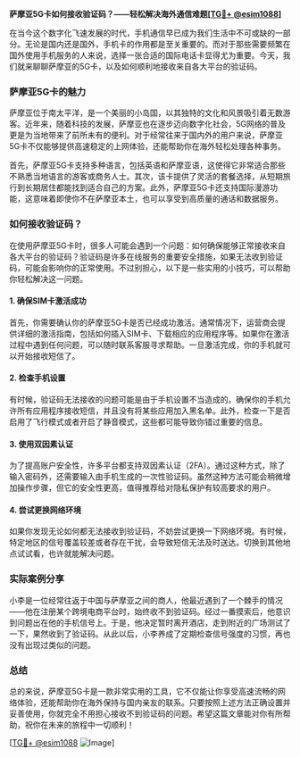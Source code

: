 **萨摩亚5G卡如何接收验证码？——轻松解决海外通信难题[[TG💪+ @esim1088](https://t.me/s/esim1088)]**

在当今这个数字化飞速发展的时代，手机通信早已成为我们生活中不可或缺的一部分。无论是国内还是国外，手机卡的作用都是至关重要的。而对于那些需要频繁在国外使用手机服务的人来说，选择一张合适的国际电话卡显得尤为重要。今天，我们就来聊聊萨摩亚的5G卡，以及如何顺利地接收来自各大平台的验证码。

### 萨摩亚5G卡的魅力

萨摩亚位于南太平洋，是一个美丽的小岛国，以其独特的文化和风景吸引着无数游客。近年来，随着科技的发展，萨摩亚也在逐步迈向数字化社会，5G网络的普及更是为当地带来了前所未有的便利。对于经常往来于国内外的用户来说，萨摩亚5G卡不仅能够提供高速稳定的上网体验，还能帮助你在海外轻松处理各种事务。

首先，萨摩亚5G卡支持多种语言，包括英语和萨摩亚语，这使得它非常适合那些不熟悉当地语言的游客或商务人士。其次，该卡提供了灵活的套餐选择，从短期旅行到长期居住都能找到适合自己的方案。此外，萨摩亚5G卡还支持国际漫游功能，这意味着即使你不在萨摩亚本土，也可以享受到高质量的通话和数据服务。

### 如何接收验证码？

在使用萨摩亚5G卡时，很多人可能会遇到一个问题：如何确保能够正常接收来自各大平台的验证码？验证码是许多在线服务的重要安全措施，如果无法收到验证码，可能会影响你的正常使用。不过别担心，以下是一些实用的小技巧，可以帮助你轻松解决这一问题。

#### 1. 确保SIM卡激活成功

首先，你需要确认你的萨摩亚5G卡是否已经成功激活。通常情况下，运营商会提供详细的激活指南，包括如何插入SIM卡、下载相应的应用程序等。如果你在激活过程中遇到任何问题，可以随时联系客服寻求帮助。一旦激活完成，你的手机就可以开始接收短信了。

#### 2. 检查手机设置

有时候，验证码无法接收的问题可能是由于手机设置不当造成的。确保你的手机允许所有应用程序接收短信，并且没有将某些应用加入黑名单。此外，检查一下是否启用了飞行模式或者开启了静音模式，这些都可能导致你错过重要的信息。

#### 3. 使用双因素认证

为了提高账户安全性，许多平台都支持双因素认证（2FA）。通过这种方式，除了输入密码外，还需要输入由手机生成的一次性验证码。虽然这种方法可能会稍微增加操作步骤，但它的安全性更高，值得推荐给对隐私保护有较高要求的用户。

#### 4. 尝试更换网络环境

如果你发现无论如何都无法接收到验证码，不妨尝试更换一下网络环境。有时候，特定地区的信号覆盖较差或者存在干扰，会导致短信无法及时送达。切换到其他地点试试看，也许就能解决问题。

### 实际案例分享

小李是一位经常往返于中国与萨摩亚之间的商人，他最近遇到了一个棘手的情况——他在注册某个跨境电商平台时，始终收不到验证码。经过一番摸索后，他意识到问题出在他的手机信号上。于是，他决定暂时离开酒店，走到附近的广场测试了一下，果然收到了验证码。从此以后，小李养成了定期检查信号强度的习惯，再也没有出现过类似的问题。

### 总结

总的来说，萨摩亚5G卡是一款非常实用的工具，它不仅能让你享受高速流畅的网络体验，还能帮助你在海外保持与国内亲友的联系。只要按照上述方法正确设置并妥善使用，你就完全不用担心接收不到验证码的问题。希望这篇文章能对你有所帮助，祝你在未来的旅程中一切顺利！

[[TG💪+ @esim1088](https://t.me/s/esim1088) ![Image](https://i.postimg.cc/4NQfJmqS/Snipaste-2025-05-13-00-14-12.png)]